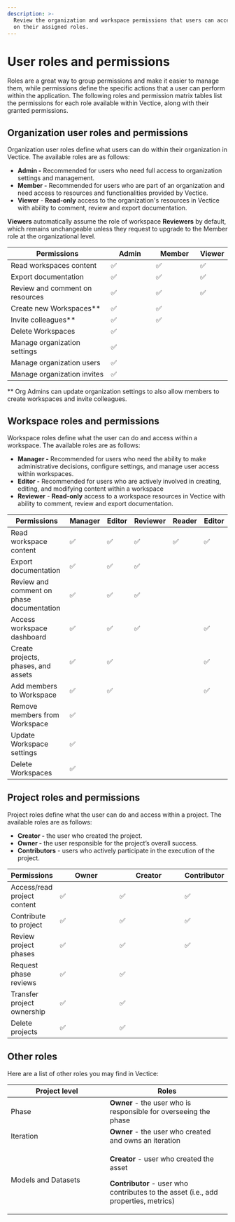 ```yaml
---
description: >-
  Review the organization and workspace permissions that users can access based
  on their assigned roles.
---
```


# User roles and permissions

Roles are a great way to group permissions and make it easier to manage them, while permissions define the specific actions that a user can perform within the application. The following roles and permission matrix tables list the permissions for each role available within Vectice, along with their granted permissions.

## Organization user roles and permissions

Organization user roles define what users can do within their organization in Vectice. The available roles are as follows:

* **Admin -** Recommended for users who need full access to organization settings and management.
* **Member -** Recommended for users who are part of an organization and need access to resources and functionalities provided by Vectice.
* **Viewer** - **Read-only** access to the organization's resources in Vectice with ability to comment, review and export documentation.


**Viewers** automatically assume the role of workspace **Reviewers** by default, which remains unchangeable unless they request to upgrade to the Member role at the organizational level.


<table><thead><tr><th width="302">Permissions</th><th width="120">Admin</th><th width="103">Member</th><th>Viewer </th></tr></thead><tbody><tr><td>Read workspaces content</td><td><span data-gb-custom-inline data-tag="emoji" data-code="2705">✅</span></td><td><span data-gb-custom-inline data-tag="emoji" data-code="2705">✅</span></td><td><span data-gb-custom-inline data-tag="emoji" data-code="2705">✅</span></td></tr><tr><td>Export documentation</td><td><span data-gb-custom-inline data-tag="emoji" data-code="2705">✅</span></td><td><span data-gb-custom-inline data-tag="emoji" data-code="2705">✅</span></td><td><span data-gb-custom-inline data-tag="emoji" data-code="2705">✅</span></td></tr><tr><td>Review and comment on resources</td><td><span data-gb-custom-inline data-tag="emoji" data-code="2705">✅</span></td><td><span data-gb-custom-inline data-tag="emoji" data-code="2705">✅</span></td><td><span data-gb-custom-inline data-tag="emoji" data-code="2705">✅</span></td></tr><tr><td>Create new Workspaces**</td><td><span data-gb-custom-inline data-tag="emoji" data-code="2705">✅</span></td><td><span data-gb-custom-inline data-tag="emoji" data-code="2705">✅</span></td><td></td></tr><tr><td>Invite colleagues**</td><td><span data-gb-custom-inline data-tag="emoji" data-code="2705">✅</span></td><td><span data-gb-custom-inline data-tag="emoji" data-code="2705">✅</span></td><td></td></tr><tr><td>Delete Workspaces</td><td><span data-gb-custom-inline data-tag="emoji" data-code="2705">✅</span></td><td></td><td></td></tr><tr><td>Manage organization settings </td><td><span data-gb-custom-inline data-tag="emoji" data-code="2705">✅</span></td><td></td><td></td></tr><tr><td>Manage organization users</td><td><span data-gb-custom-inline data-tag="emoji" data-code="2705">✅</span></td><td></td><td></td></tr><tr><td>Manage organization invites</td><td><span data-gb-custom-inline data-tag="emoji" data-code="2705">✅</span></td><td></td><td></td></tr></tbody></table>

\*\* Org Admins can update organization settings to also allow members to create workspaces and invite colleagues.&#x20;

## Workspace roles and permissions

Workspace roles define what the user can do and access within a workspace. The available roles are as follows:

* **Manager -** Recommended for users who need the ability to make administrative decisions, configure settings, and manage user access within workspaces.
* **Editor -** Recommended for users who are actively involved in creating, editing, and modifying content within a workspace
* **Reviewer** - **Read-only** access to a workspace resources in Vectice with ability to comment, review and export documentation.

<table><thead><tr><th width="302">Permissions</th><th>Manager</th><th>Editor</th><th>Reviewer</th><th data-hidden>Reader</th><th data-hidden>Editor</th></tr></thead><tbody><tr><td>Read workspace content </td><td><span data-gb-custom-inline data-tag="emoji" data-code="2705">✅</span></td><td><span data-gb-custom-inline data-tag="emoji" data-code="2705">✅</span></td><td><span data-gb-custom-inline data-tag="emoji" data-code="2705">✅</span></td><td><span data-gb-custom-inline data-tag="emoji" data-code="2705">✅</span></td><td><span data-gb-custom-inline data-tag="emoji" data-code="2705">✅</span></td></tr><tr><td>Export documentation</td><td><span data-gb-custom-inline data-tag="emoji" data-code="2705">✅</span></td><td><span data-gb-custom-inline data-tag="emoji" data-code="2705">✅</span></td><td><span data-gb-custom-inline data-tag="emoji" data-code="2705">✅</span></td><td></td><td></td></tr><tr><td>Review and comment on phase documentation</td><td><span data-gb-custom-inline data-tag="emoji" data-code="2705">✅</span></td><td><span data-gb-custom-inline data-tag="emoji" data-code="2705">✅</span></td><td><span data-gb-custom-inline data-tag="emoji" data-code="2705">✅</span></td><td></td><td></td></tr><tr><td>Access workspace dashboard</td><td><span data-gb-custom-inline data-tag="emoji" data-code="2705">✅</span></td><td><span data-gb-custom-inline data-tag="emoji" data-code="2705">✅</span></td><td><span data-gb-custom-inline data-tag="emoji" data-code="2705">✅</span></td><td></td><td><span data-gb-custom-inline data-tag="emoji" data-code="2705">✅</span></td></tr><tr><td>Create projects, phases, and assets</td><td><span data-gb-custom-inline data-tag="emoji" data-code="2705">✅</span></td><td><span data-gb-custom-inline data-tag="emoji" data-code="2705">✅</span></td><td></td><td></td><td><span data-gb-custom-inline data-tag="emoji" data-code="2705">✅</span></td></tr><tr><td>Add members to Workspace</td><td><span data-gb-custom-inline data-tag="emoji" data-code="2705">✅</span></td><td><span data-gb-custom-inline data-tag="emoji" data-code="2705">✅</span></td><td></td><td></td><td><span data-gb-custom-inline data-tag="emoji" data-code="2705">✅</span></td></tr><tr><td>Remove members from Workspace</td><td><span data-gb-custom-inline data-tag="emoji" data-code="2705">✅</span></td><td></td><td></td><td></td><td></td></tr><tr><td>Update Workspace settings</td><td><span data-gb-custom-inline data-tag="emoji" data-code="2705">✅</span></td><td></td><td></td><td></td><td></td></tr><tr><td>Delete Workspaces</td><td><span data-gb-custom-inline data-tag="emoji" data-code="2705">✅</span></td><td></td><td></td><td></td><td></td></tr></tbody></table>

## Project roles and permissions

Project roles define what the user can do and access within a project. The available roles are as follows:

* **Creator -** the user who created the project.
* **Owner -** the user responsible for the project’s overall success.
* **Contributors** - users who actively participate in the execution of the project.

<table><thead><tr><th>Permissions</th><th width="156">Owner</th><th width="171">Creator</th><th>Contributor</th></tr></thead><tbody><tr><td>Access/read project content</td><td>✅</td><td>✅</td><td>✅</td></tr><tr><td>Contribute to project</td><td>✅</td><td>✅</td><td>✅</td></tr><tr><td>Review project phases </td><td>✅</td><td>✅</td><td>✅</td></tr><tr><td>Request phase reviews</td><td>✅</td><td>✅</td><td><br></td></tr><tr><td>Transfer project ownership</td><td>✅</td><td>✅</td><td><br></td></tr><tr><td>Delete projects</td><td>✅</td><td>✅</td><td><br></td></tr></tbody></table>

## Other roles

Here are a list of other roles you may find in Vectice:

<table><thead><tr><th width="210.5">Project level</th><th>Roles</th></tr></thead><tbody><tr><td>Phase</td><td><strong>Owner</strong> - the user who is responsible for overseeing the phase</td></tr><tr><td>Iteration</td><td><strong>Owner</strong> - the user who created and owns an iteration</td></tr><tr><td>Models and Datasets</td><td><p><strong>Creator</strong> - user who created the asset</p><p><strong>Contributor</strong> - user who contributes to the asset (i.e., add properties, metrics)</p></td></tr></tbody></table>
